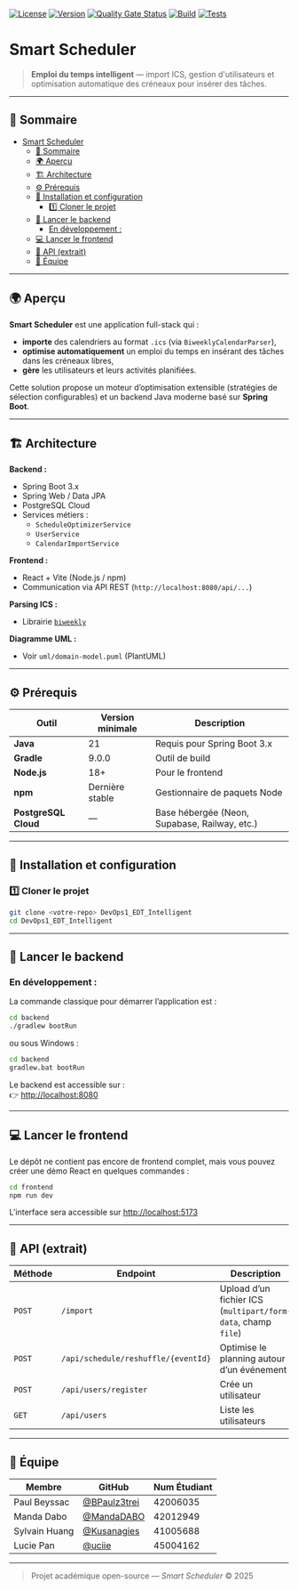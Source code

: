 [![License](https://img.shields.io/github/license/uciie/DevOps1_EDT_Intelligent)](./LICENSE)
[![Version](https://img.shields.io/github/v/tag/uciie/DevOps1_EDT_Intelligent)](https://github.com/uciie/DevOps1_EDT_Intelligent/releases)
[![Quality Gate Status](https://sonarcloud.io/api/project_badges/measure?project=uciie_DevOps1_EDT_Intelligent&metric=alert_status)](https://sonarcloud.io/summary/new_code?id=uciie_DevOps1_EDT_Intelligent)
[![Build](https://github.com/uciie/DevOps1_EDT_Intelligent/actions/workflows/build.yml/badge.svg)](https://github.com/uciie/DevOps1_EDT_Intelligent/actions/workflows/build.yml)
[![Tests](https://github.com/uciie/DevOps1_EDT_Intelligent/actions/workflows/tests.yml/badge.svg)](https://github.com/uciie/DevOps1_EDT_Intelligent/actions/workflows/tests.yml)


# Smart Scheduler

> **Emploi du temps intelligent** — import ICS, gestion d'utilisateurs et optimisation automatique des créneaux pour insérer des tâches.

---

## 📘 Sommaire
- [Smart Scheduler](#smart-scheduler)
  - [📘 Sommaire](#-sommaire)
  - [🌍 Aperçu](#-aperçu)
  - [🏗️ Architecture](#️-architecture)
  - [⚙️ Prérequis](#️-prérequis)
  - [🧩 Installation et configuration](#-installation-et-configuration)
    - [1️⃣ Cloner le projet](#1️⃣-cloner-le-projet)
  - [🚀 Lancer le backend](#-lancer-le-backend)
    - [En développement :](#en-développement-)
  - [💻 Lancer le frontend](#-lancer-le-frontend)
  - [🧠 API (extrait)](#-api-extrait)
  - [👥 Équipe](#-équipe)

---

## 🌍 Aperçu

**Smart Scheduler** est une application full-stack qui :
- **importe** des calendriers au format `.ics` (via `BiweeklyCalendarParser`),
- **optimise automatiquement** un emploi du temps en insérant des tâches dans les créneaux libres,
- **gère** les utilisateurs et leurs activités planifiées.

Cette solution propose un moteur d’optimisation extensible (stratégies de sélection configurables) et un backend Java moderne basé sur **Spring Boot**.

---

## 🏗️ Architecture

**Backend :**
- Spring Boot 3.x  
- Spring Web / Data JPA  
- PostgreSQL Cloud  
- Services métiers :  
  - `ScheduleOptimizerService`  
  - `UserService`  
  - `CalendarImportService`  

**Frontend :**
- React + Vite (Node.js / npm)
- Communication via API REST (`http://localhost:8080/api/...`)

**Parsing ICS :**
- Librairie [`biweekly`](https://github.com/mangstadt/biweekly)

**Diagramme UML :**
- Voir `uml/domain-model.puml` (PlantUML)

---

## ⚙️ Prérequis

| Outil | Version minimale | Description |
|--------|------------------|--------------|
| **Java** | 21 | Requis pour Spring Boot 3.x |
| **Gradle** | 9.0.0 | Outil de build |
| **Node.js** | 18+ | Pour le frontend |
| **npm** | Dernière stable | Gestionnaire de paquets Node |
| **PostgreSQL Cloud** | — | Base hébergée (Neon, Supabase, Railway, etc.) |

---

## 🧩 Installation et configuration

### 1️⃣ Cloner le projet
```bash
git clone <votre-repo> DevOps1_EDT_Intelligent
cd DevOps1_EDT_Intelligent
```

---

## 🚀 Lancer le backend

### En développement :
La commande classique pour démarrer l’application est :
```bash
cd backend
./gradlew bootRun
```
ou sous Windows :
```bash
cd backend
gradlew.bat bootRun
```

Le backend est accessible sur :  
👉 [http://localhost:8080](http://localhost:8080)

---

## 💻 Lancer le frontend

Le dépôt ne contient pas encore de frontend complet, mais vous pouvez créer une démo React en quelques commandes :

```bash
cd frontend
npm run dev
```
L’interface sera accessible sur [http://localhost:5173](http://localhost:5173)

---

## 🧠 API (extrait)

| Méthode | Endpoint | Description |
|----------|-----------|-------------|
| `POST` | `/import` | Upload d’un fichier ICS (`multipart/form-data`, champ `file`) |
| `POST` | `/api/schedule/reshuffle/{eventId}` | Optimise le planning autour d’un événement |
| `POST` | `/api/users/register` | Crée un utilisateur |
| `GET` | `/api/users` | Liste les utilisateurs |

---

## 👥 Équipe

| Membre | GitHub | Num Étudiant |
|---------|---------|----|
| Paul Beyssac | [@BPaulz3trei](https://github.com/BPaulz3trei) | 42006035 |
| Manda Dabo | [@MandaDABO](https://github.com/MandaDABO) | 42012949 |
| Sylvain Huang | [@Kusanagies](https://github.com/Kusanagies) | 41005688 |
| Lucie Pan | [@uciie](https://github.com/uciie) | 45004162 |

---


> Projet académique open-source — *Smart Scheduler* © 2025



